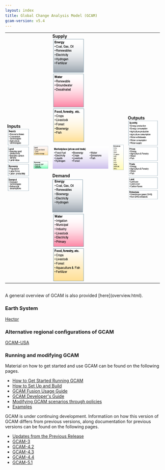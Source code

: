 ```yaml
---
layout: index
title: Global Change Analysis Model (GCAM)
gcam-version: v5.4
---
```


<table>
<tr>
<td rowspan="4"> <b>Inputs</b> <br> <a href="inputs_supply.html"> <img src="gcam-figs/input_supply.png"></a> <br> <a href="inputs_land.html"> <img src="gcam-figs/input_land.png"></a> <br> <a href="inputs_economy.html"> <img src="gcam-figs/input_economy.png"></a> <br> <a href="inputs_demand.html"> <img src="gcam-figs/input_demand.png"></a></td>
<td>  </td>
<td> <b>Supply</b> <br> <a href="supply_energy.html"> <img src="gcam-figs/supply_energy.png"></a>  <a href="supply_water.html"> <img src="gcam-figs/supply_water.png"></a>  <a href="supply_land.html"> <img src="gcam-figs/supply_land.png"></a> </td>
<td> </td>
<td rowspan="4"> <b>Outputs</b> <br> <a href="outputs_quantity.html"> <img src="gcam-figs/output_quantity.png"></a> <br> <a href="outputs_prices.html"> <img src="gcam-figs/output_price.png"></a> <br> <a href="outputs_trade.html"> <img src="gcam-figs/output_trade.png"></a> <br> <a href="outputs_land.html"> <img src="gcam-figs/output_land.png"></a> <br> <a href="outputs_emissions.html"> <img src="gcam-figs/output_emissions.png"></a> </td>
</tr>
<tr>
<td> <a href="land.html"> <img src="gcam-figs/land.png"></a>  </td>
<td style="text-align: center; vertical-align: middle;" rowspan="2"> <a href="marketplace.html"> <img src="gcam-figs/marketplace.png"></a> </td>
<td rowspan="2"> <a href="emissions.html"> <img src="gcam-figs/emissions.png"></a>  </td>
</tr>
<tr>
<td>  <a href="economy.html"> <img src="gcam-figs/economy.png"></a> </td>
</tr>
<tr>
<td>  </td>
<td>  <b>Demand</b> <br> <a href="demand_energy.html"> <img src="gcam-figs/demand_energy.png"></a>  <a href="demand_water.html"> <img src="gcam-figs/demand_water.png"></a>  <a href="demand_land.html"> <img src="gcam-figs/demand_land.png"></a>  </td>
<td>   </td>
</tr>
</table>

<br/>
A general overview of GCAM is also provided [here](overview.html).

### Earth System
[Hector](hector.html)

### Alternative regional configurations of GCAM

[GCAM-USA](gcam_usa.html)

### Running and modifying GCAM

Material on how to get started and use GCAM can be found on the following pages.

* [How to Get Started Running GCAM](user-guide.html)
* [How to Set Up and Build ](gcam-build.html)
* [GCAM Fusion Usage Guide](fusion.html)
* [GCAM Developer's Guide](dev-guide.html)
* [Modifying GCAM scenarios through policies](policies.html)
* [Examples](policies_examples.html)
	
GCAM is under continuing development. Informatiion on how this version of GCAM differs from previous versions, along documentation for previous versions can be found on the following pages.

* [Updates from the Previous Release](updates.html)
* [GCAM-3](v3.2/toc.html)
* [GCAM-4.2](v4.2/toc.html)
* [GCAM-4.3](v4.3/toc.html)
* [GCAM-4.4](v4.4/toc.html)
* [GCAM-5.1](v5.1/toc.html)

